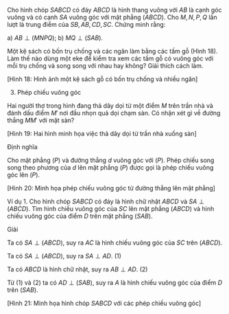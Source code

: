 Cho hình chóp $SABCD$ có đáy $ABCD$ là hình thang vuông với $AB$ là cạnh góc vuông và có cạnh $SA$ vuông góc với mặt phẳng $(ABCD)$. Cho $M, N, P, Q$ lần lượt là trung điểm của $SB, AB, CD, SC$. Chứng minh rằng:

a) $AB \perp (MNPQ)$;
b) $MQ \perp (SAB)$.

Một kệ sách có bốn trụ chống và các ngăn làm bằng các tấm gỗ (Hình 18). Làm thế nào dùng một eke để kiểm tra xem các tấm gỗ có vuông góc với mỗi trụ chống và song song với nhau hay không? Giải thích cách làm.

[Hình 18: Hình ảnh một kệ sách gỗ có bốn trụ chống và nhiều ngăn]

3. Phép chiếu vuông góc

Hai người thợ trong hình đang thả dây dọi từ một điểm $M$ trên trần nhà và đánh dấu điểm $M'$ nơi đầu nhọn quả dọi chạm sàn. Có nhận xét gì về đường thẳng $MM'$ với mặt sàn?

[Hình 19: Hai hình minh họa việc thả dây dọi từ trần nhà xuống sàn]

Định nghĩa

Cho mặt phẳng $(P)$ và đường thẳng $d$ vuông góc với $(P)$. Phép chiếu song song theo phương của $d$ lên mặt phẳng $(P)$ được gọi là phép chiếu vuông góc lên $(P)$.

[Hình 20: Minh họa phép chiếu vuông góc từ đường thẳng lên mặt phẳng]

Ví dụ 1. Cho hình chóp $SABCD$ có đáy là hình chữ nhật $ABCD$ và $SA \perp (ABCD)$. Tìm hình chiếu vuông góc của $SC$ lên mặt phẳng $(ABCD)$ và hình chiếu vuông góc của điểm $D$ trên mặt phẳng $(SAB)$.

Giải

Ta có $SA \perp (ABCD)$, suy ra $AC$ là hình chiếu vuông góc của $SC$ trên $(ABCD)$.

Ta có $SA \perp (ABCD)$, suy ra $SA \perp AD$. (1)

Ta có $ABCD$ là hình chữ nhật, suy ra $AB \perp AD$. (2)

Từ (1) và (2) ta có $AD \perp (SAB)$, suy ra $A$ là hình chiếu vuông góc của điểm $D$ trên $(SAB)$.

[Hình 21: Minh họa hình chóp $SABCD$ với các phép chiếu vuông góc]